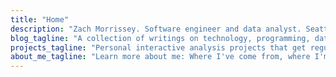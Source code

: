 ```yaml
---
title: "Home"
description: "Zach Morrissey. Software engineer and data analyst. Seattle WA. Personal blog and gallery featuring a number of projects that I've worked on, and musings about technology, music, and games."
blog_tagline: "A collection of writings on technology, programming, data analysis, visualization, and other topics."
projects_tagline: "Personal interactive analysis projects that get regularly updated with new data and information."
about_me_tagline: "Learn more about me: Where I've come from, where I'm headed, and what I'll be doing along the way there."
---
```


